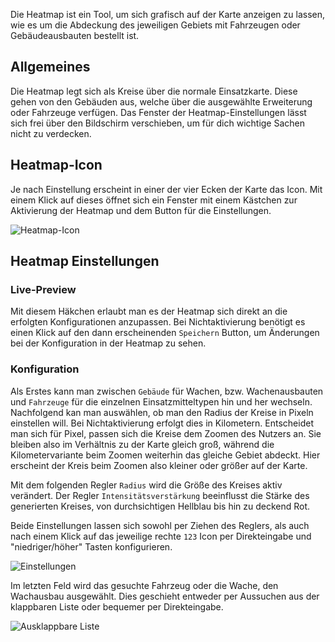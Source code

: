 Die Heatmap ist ein Tool, um sich grafisch auf der Karte anzeigen zu lassen,
wie es um die Abdeckung des jeweiligen Gebiets mit Fahrzeugen oder Gebäudeausbauten bestellt ist.

## Allgemeines

Die Heatmap legt sich als Kreise über die normale Einsatzkarte.
Diese gehen von den Gebäuden aus, welche über die ausgewählte Erweiterung oder Fahrzeuge verfügen.
Das Fenster der Heatmap-Einstellungen lässt sich frei über den Bildschirm verschieben,
um für dich wichtige Sachen nicht zu verdecken.

## Heatmap-Icon

Je nach Einstellung erscheint in einer der vier Ecken der Karte das Icon.
Mit einem Klick auf dieses öffnet sich ein Fenster mit einem Kästchen zur
Aktivierung der Heatmap und dem Button für die Einstellungen.

![Heatmap-Icon](assets/de_DE/heatmapicon.png)

## Heatmap Einstellungen

### Live-Preview

Mit diesem Häkchen erlaubt man es der Heatmap sich direkt an die erfolgten Konfigurationen anzupassen.
Bei Nichtaktivierung benötigt es einen Klick auf den dann erscheinenden `Speichern` Button,
um Änderungen bei der Konfiguration in der Heatmap zu sehen.

### Konfiguration

Als Erstes kann man zwischen `Gebäude` für Wachen, bzw. Wachenausbauten und `Fahrzeuge`
für die einzelnen Einsatzmitteltypen hin und her wechseln.
Nachfolgend kan man auswählen, ob man den Radius der Kreise in Pixeln einstellen will.
Bei Nichtaktivierung erfolgt dies in Kilometern.
Entscheidet man sich für Pixel, passen sich die Kreise dem Zoomen des Nutzers an.
Sie bleiben also im Verhältnis zu der Karte gleich groß,
während die Kilometervariante beim Zoomen weiterhin das gleiche Gebiet abdeckt.
Hier erscheint der Kreis beim Zoomen also kleiner oder größer auf der Karte.

Mit dem folgenden Regler `Radius` wird die Größe des Kreises aktiv verändert.
Der Regler `Intensitätsverstärkung` beeinflusst die Stärke des generierten Kreises,
von durchsichtigen Hellblau bis hin zu deckend Rot.

Beide Einstellungen lassen sich sowohl per Ziehen des Reglers,
als auch nach einem Klick auf das jeweilige rechte `123` Icon per Direkteingabe und "niedriger/höher" Tasten konfigurieren.

![Einstellungen](assets/de_DE/heatmapeinstellungen.png)

Im letzten Feld wird das gesuchte Fahrzeug oder die Wache, den Wachausbau ausgewählt.
Dies geschieht entweder per Aussuchen aus der klappbaren Liste oder bequemer per Direkteingabe.

![Ausklappbare Liste](assets/de_DE/heatmapliste.png)
